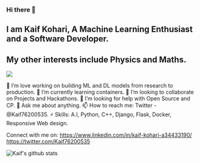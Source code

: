 ### Hi there 👋 
## I am Kaif Kohari, A Machine Learning Enthusiast and a Software Developer.
## My other interests include Physics and Maths.
![](https://miro.medium.com/max/2400/1*c_fiB-YgbnMl6nntYGBMHQ.jpeg)

🔭 I’m love working on building ML and DL models from research to production.
🌱 I’m currently learning containers.
👯 I’m looking to collaborate on Projects and Hackathons.
🤔 I’m looking for help with Open Source and CP.
💬 Ask me about anything.
📫 How to reach me: Twitter - @Kaif76200535.
⚡ Skills: A.I, Python, C++, Django, Flask, Docker, Responsive Web design.

Connect with me on:
https://www.linkedin.com/in/kaif-kohari-a34433190/
https://twitter.com/Kaif76200535




![Kaif's github stats](https://github-readme-stats.vercel.app/api?username=Kaif10)

